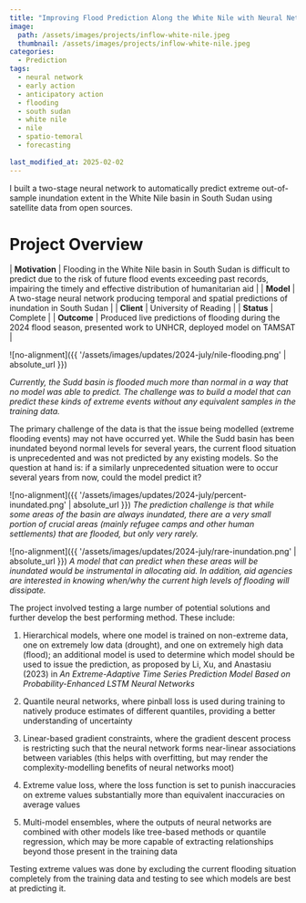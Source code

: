 ```yaml
---
title: "Improving Flood Prediction Along the White Nile with Neural Networks"
image: 
  path: /assets/images/projects/inflow-white-nile.jpeg
  thumbnail: /assets/images/projects/inflow-white-nile.jpeg
categories: 
  - Prediction
tags:
  - neural network
  - early action
  - anticipatory action
  - flooding
  - south sudan
  - white nile
  - nile
  - spatio-temoral
  - forecasting
  
last_modified_at: 2025-02-02
---
```


I built a two-stage neural network to automatically predict extreme out-of-sample inundation extent in the White Nile basin in South Sudan using satellite data from open sources.

# Project Overview

| **Motivation** | Flooding in the White Nile basin in South Sudan is difficult to predict due to the risk of future flood events exceeding past records, impairing the timely and effective distribution of humanitarian aid |
| **Model** | A two-stage neural network producing temporal and spatial predictions of inundation in South Sudan |
| **Client** | University of Reading |
| **Status** | Complete |
| **Outcome** | Produced live predictions of flooding during the 2024 flood season, presented work to UNHCR, deployed model on TAMSAT |

![no-alignment]({{ '/assets/images/updates/2024-july/nile-flooding.png' | absolute_url }})

*Currently, the Sudd basin is flooded much more than normal in a way that no model was able to predict. The challenge was to build a model that can predict these kinds of extreme events without any equivalent samples in the training data.*

The primary challenge of the data is that the issue being modelled (extreme flooding events) may not have occurred yet. While the Sudd basin has been inundated beyond normal levels for several years, the current flood situation is unprecedented and was not predicted by any existing models. So the question at hand is: if a similarly unprecedented situation were to occur several years from now, could the model predict it?

![no-alignment]({{ '/assets/images/updates/2024-july/percent-inundated.png' | absolute_url }})
*The prediction challenge is that while some areas of the basin are always inundated, there are a very small portion of crucial areas (mainly refugee camps and other human settlements) that are flooded, but only very rarely.*

![no-alignment]({{ '/assets/images/updates/2024-july/rare-inundation.png' | absolute_url }})
*A model that can predict when these areas will be inundated would be instrumental in allocating aid. In addition, aid agencies are interested in knowing when/why the current high levels of flooding will dissipate.*

The project involved testing a large number of potential solutions and further develop the best performing method. These include:

1. Hierarchical models, where one model is trained on non-extreme data, one on extremely low data (drought), and one on extremely high data (flood); an additional model is used to determine which model should be used to issue the prediction, as proposed by Li, Xu, and Anastasiu (2023) in *An Extreme-Adaptive Time Series Prediction Model Based on Probability-Enhanced LSTM Neural Networks*

2. Quantile neural networks, where pinball loss is used during training to natively produce estimates of different quantiles, providing a better understanding of uncertainty

3. Linear-based gradient constraints, where the gradient descent process is restricting such that the neural network forms near-linear associations between variables (this helps with overfitting, but may render the complexity-modelling benefits of neural networks moot)

4. Extreme value loss, where the loss function is set to punish inaccuracies on extreme values substantially more than equivalent inaccuracies on average values

5. Multi-model ensembles, where the outputs of neural networks are combined with other models like tree-based methods or quantile regression, which may be more capable of extracting relationships beyond those present in the training data

Testing extreme values was done by excluding the current flooding situation completely from the training data and testing to see which models are best at predicting it. 
